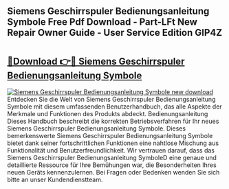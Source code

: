 ## Siemens Geschirrspuler Bedienungsanleitung Symbole Free Pdf Download - Part-LFt New Repair Owner Guide - User Service Edition GIP4Z

# <h2><a href="http://df08z4.blite.top/?on=Siemens+Geschirrspuler+Bedienungsanleitung+Symbole">🔗Download 👉🔴 Siemens Geschirrspuler Bedienungsanleitung Symbole</a></h2>

[![Siemens Geschirrspuler Bedienungsanleitung Symbole new download](https://i.imgur.com/lujVjoI.png)](http://df08z4.blite.top/?on=Siemens+Geschirrspuler+Bedienungsanleitung+Symbole)
Entdecken Sie die Welt von Siemens Geschirrspuler Bedienungsanleitung Symbole mit diesem umfassenden Benutzerhandbuch, das alle Aspekte der Merkmale und Funktionen des Produkts abdeckt. Bedienungsanleitung Dieses Handbuch beschreibt die korrekten Betriebsverfahren für Ihr neues Siemens Geschirrspuler Bedienungsanleitung Symbole. Dieses bemerkenswerte Siemens Geschirrspuler Bedienungsanleitung Symbole bietet dank seiner fortschrittlichen Funktionen eine nahtlose Mischung aus Funktionalität und Benutzerfreundlichkeit. Wir vertrauen darauf, dass das Siemens Geschirrspuler Bedienungsanleitung SymboleD eine genaue und detaillierte Ressource für Ihre Bemühungen war, die Besonderheiten Ihres neuen Geräts kennenzulernen. Bei Fragen oder Bedenken wenden Sie sich bitte an unser Kundendienstteam.
